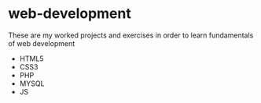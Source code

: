 # web-development
These are my worked projects and exercises in order to learn fundamentals of web development
* HTML5
* CSS3
* PHP
* MYSQL
* JS
